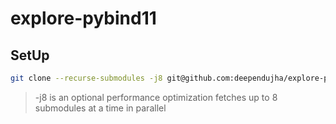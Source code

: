 # explore-pybind11

## SetUp

```bash
git clone --recurse-submodules -j8 git@github.com:deependujha/explore-pybind11.git
```

> -j8 is an optional performance optimization
> fetches up to 8 submodules at a time in parallel
